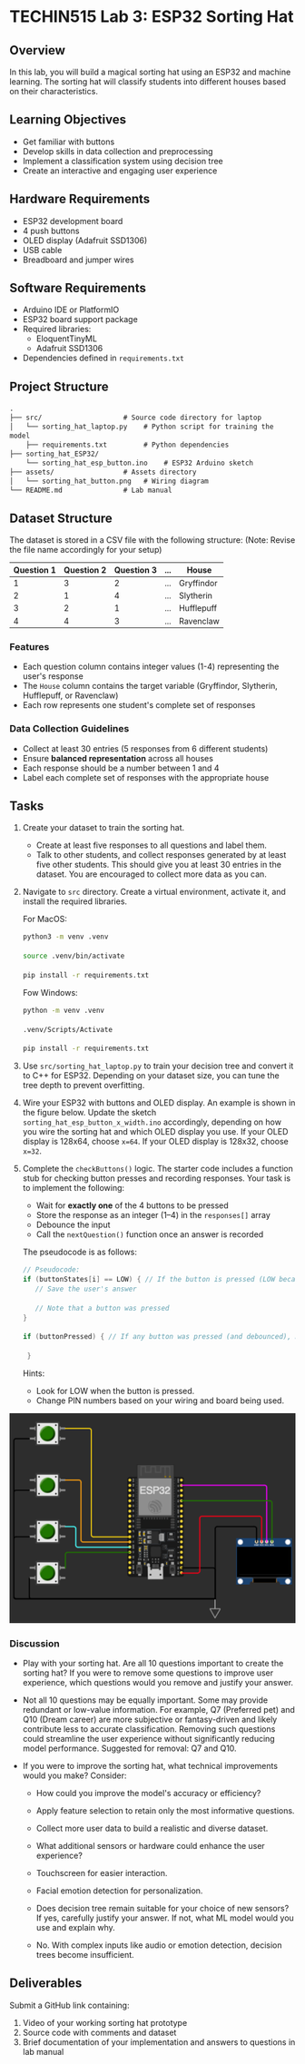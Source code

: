 # TECHIN515 Lab 3: ESP32 Sorting Hat

## Overview

In this lab, you will build a magical sorting hat using an ESP32 and machine learning. The sorting hat will classify students into different houses based on their characteristics. 

## Learning Objectives

- Get familiar with buttons
- Develop skills in data collection and preprocessing
- Implement a classification system using decision tree
- Create an interactive and engaging user experience

## Hardware Requirements

- ESP32 development board
- 4 push buttons
- OLED display (Adafruit SSD1306)
- USB cable
- Breadboard and jumper wires

## Software Requirements

- Arduino IDE or PlatformIO
- ESP32 board support package
- Required libraries:
  - EloquentTinyML
  - Adafruit SSD1306
- Dependencies defined in `requirements.txt`

## Project Structure

```
.
├── src/                    # Source code directory for laptop
│   └── sorting_hat_laptop.py    # Python script for training the model
    ├── requirements.txt         # Python dependencies
├── sorting_hat_ESP32/
    └── sorting_hat_esp_button.ino    # ESP32 Arduino sketch
├── assets/                 # Assets directory
│   └── sorting_hat_button.png   # Wiring diagram
└── README.md               # Lab manual
```

## Dataset Structure

The dataset is stored in a CSV file with the following structure: (Note: Revise the file name accordingly for your setup)

| Question 1 | Question 2 | Question 3 | ... | House |
|------------|------------|------------|-----|-------|
| 1          | 3          | 2          | ... | Gryffindor |
| 2          | 1          | 4          | ... | Slytherin |
| 3          | 2          | 1          | ... | Hufflepuff |
| 4          | 4          | 3          | ... | Ravenclaw |

### Features

- Each question column contains integer values (1-4) representing the user's response
- The `House` column contains the target variable (Gryffindor, Slytherin, Hufflepuff, or Ravenclaw)
- Each row represents one student's complete set of responses

### Data Collection Guidelines

- Collect at least 30 entries (5 responses from 6 different students)
- Ensure **balanced representation** across all houses
- Each response should be a number between 1 and 4
- Label each complete set of responses with the appropriate house

## Tasks

1. Create your dataset to train the sorting hat.
   - Create at least five responses to all questions and label them.
   - Talk to other students, and collect responses generated by at least five other students. This should give you at least 30 entries in the dataset. You are encouraged to collect more data as you can.
2. Navigate to `src` directory. Create a virtual environment, activate it, and install the required libraries.

   For MacOS:

   ```bash
   python3 -m venv .venv

   source .venv/bin/activate

   pip install -r requirements.txt
   ```

   Fow Windows:

   ```bash
   python -m venv .venv

   .venv/Scripts/Activate

   pip install -r requirements.txt
   ```

3. Use `src/sorting_hat_laptop.py` to train your decision tree and convert it to C++ for ESP32. Depending on your dataset size, you can tune the tree depth to prevent overfitting.
4. Wire your ESP32 with buttons and OLED display. An example is shown in the figure below. Update the sketch `sorting_hat_esp_button_x_width.ino` accordingly, depending on how you wire the sorting hat and which OLED display you use. If your OLED display is 128x64, choose `x=64`. If your OLED display is 128x32, choose `x=32`.
5. Complete the `checkButtons()` logic. The starter code includes a function stub for checking button presses and recording responses. Your task is to implement the following:
   - Wait for **exactly one** of the 4 buttons to be pressed
   - Store the response as an integer (1–4) in the `responses[]` array
   - Debounce the input
   - Call the `nextQuestion()` function once an answer is recorded

   The pseudocode is as follows:

   ```cpp
   // Pseudocode:
   if (buttonStates[i] == LOW) { // If the button is pressed (LOW because of INPUT_PULLUP)
      // Save the user's answer
                    
      // Note that a button was pressed
   }

   if (buttonPressed) { // If any button was pressed (and debounced), move to next question
        
    }
   ```

   Hints:
   - Look for LOW when the button is pressed.
   - Change PIN numbers based on your wiring and board being used.

![Example of a sorting hat created using ESP32](assets/sorting_hat_button.png)

### Discussion

- Play with your sorting hat. Are all 10 questions important to create the sorting hat? If you were to remove some questions to improve user experience, which questions would you remove and justify your answer.
- Not all 10 questions may be equally important. Some may provide redundant or low-value information. For example, Q7 (Preferred pet) and Q10 (Dream career) are more subjective or fantasy-driven and likely contribute less to accurate classification. Removing such questions could streamline the user experience without significantly reducing model performance.
Suggested for removal: Q7 and Q10.

- If you were to improve the sorting hat, what technical improvements would you make? Consider:
  - How could you improve the model's accuracy or efficiency?
  - Apply feature selection to retain only the most informative questions.
  - Collect more user data to build a realistic and diverse dataset.
  
  - What additional sensors or hardware could enhance the user experience?
  - Touchscreen for easier interaction.
  - Facial emotion detection for personalization.
  
  - Does decision tree remain suitable for your choice of new sensors? If yes, carefully justify your answer. If not, what ML model would you use and explain why.
  - No. With complex inputs like audio or emotion detection, decision trees become insufficient.


## Deliverables

Submit a GitHub link containing:

1. Video of your working sorting hat prototype
2. Source code with comments and dataset
3. Brief documentation of your implementation and answers to questions in lab manual
